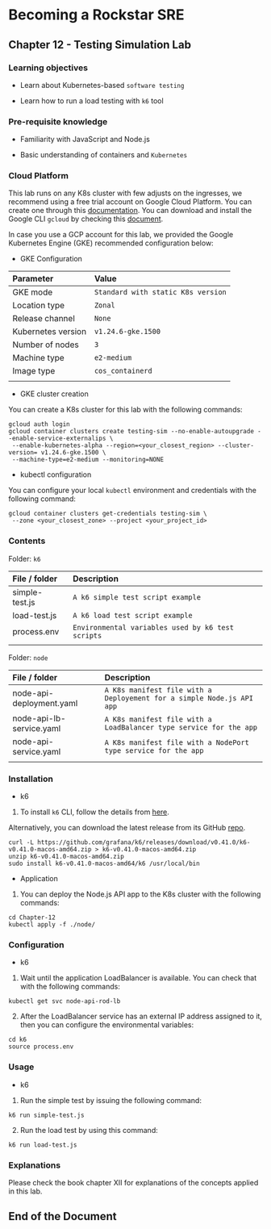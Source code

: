 # Becoming a Rockstar SRE

## Chapter 12 - Testing Simulation Lab

### Learning objectives

* Learn about Kubernetes-based `software testing`

* Learn how to run a load testing with `k6` tool

### Pre-requisite knowledge

* Familiarity with JavaScript and Node.js

* Basic understanding of containers and `Kubernetes`

### Cloud Platform

This lab runs on any K8s cluster with few adjusts on the ingresses, we recommend using a free trial account on Google Cloud Platform. You can create one through this [documentation](https://cloud.google.com/free). You can download and install the Google CLI `gcloud` by checking this [document](https://cloud.google.com/sdk/docs/install).

In case you use a GCP account for this lab, we provided the Google Kubernetes Engine (GKE) recommended configuration below:

* GKE Configuration

| **Parameter** | **Value** |
|:--------------------------------|:--------------------------------|
| GKE mode | `Standard with static K8s version` |
| Location type | `Zonal` |
| Release channel | `None` |
| Kubernetes version | `v1.24.6-gke.1500` |
| Number of nodes | `3` |
| Machine type | `e2-medium` |
| Image type | `cos_containerd` |
| | |

* GKE cluster creation

You can create a K8s cluster for this lab with the following commands:

```shell
gcloud auth login
gcloud container clusters create testing-sim --no-enable-autoupgrade --enable-service-externalips \
 --enable-kubernetes-alpha --region=<your_closest_region> --cluster-version= v1.24.6-gke.1500 \
 --machine-type=e2-medium --monitoring=NONE
```

* kubectl configuration

You can configure your local `kubectl` environment and credentials with the following command:

```shell
gcloud container clusters get-credentials testing-sim \
 --zone <your_closest_zone> --project <your_project_id>
```

### Contents

Folder: `k6`

| **File / folder** | **Description** |
|:--------------------------------|:--------------------------------|
| simple-test.js | `A k6 simple test script example` |
| load-test.js | `A k6 load test script example` |
| process.env | `Environmental variables used by k6 test scripts` |
| | |

Folder: `node`

| **File / folder** | **Description** |
|:--------------------------------|:--------------------------------|
| node-api-deployment.yaml | `A K8s manifest file with a Deployement for a simple Node.js API app` |
| node-api-lb-service.yaml | `A K8s manifest file with a LoadBalancer type service for the app` |
| node-api-service.yaml | `A K8s manifest file with a NodePort type service for the app` |
| | |

### Installation

* k6

1. To install `k6` CLI, follow the details from [here](https://k6.io/docs/get-started/installation/).

Alternatively, you can download the latest release from its GitHub [repo](https://github.com/grafana/k6/releases/latest).

```shell
curl -L https://github.com/grafana/k6/releases/download/v0.41.0/k6-v0.41.0-macos-amd64.zip > k6-v0.41.0-macos-amd64.zip
unzip k6-v0.41.0-macos-amd64.zip
sudo install k6-v0.41.0-macos-amd64/k6 /usr/local/bin
```

* Application

1. You can deploy the Node.js API app to the K8s cluster with the following commands:

```shell
cd Chapter-12
kubectl apply -f ./node/
```

### Configuration

* k6

1. Wait until the application LoadBalancer is available. You can check that with the following commands:

`kubectl get svc node-api-rod-lb`

2. After the LoadBalancer service has an external IP address assigned to it, then you can configure the environmental variables:

```shell
cd k6
source process.env
```

### Usage

* k6

1. Run the simple test by issuing the following command:

`k6 run simple-test.js`

2. Run the load test by using this command:

`k6 run load-test.js`

### Explanations

Please check the book chapter XII for explanations of the concepts applied in this lab.

## End of the Document
